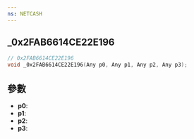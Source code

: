 ```yaml
---
ns: NETCASH
---
```

## _0x2FAB6614CE22E196

```c
// 0x2FAB6614CE22E196
void _0x2FAB6614CE22E196(Any p0, Any p1, Any p2, Any p3);
```


## 參數
* **p0**: 
* **p1**: 
* **p2**: 
* **p3**: 


